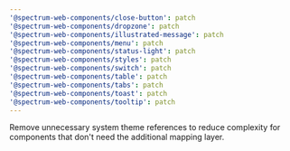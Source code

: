 ```yaml
---
'@spectrum-web-components/close-button': patch
'@spectrum-web-components/dropzone': patch
'@spectrum-web-components/illustrated-message': patch
'@spectrum-web-components/menu': patch
'@spectrum-web-components/status-light': patch
'@spectrum-web-components/styles': patch
'@spectrum-web-components/switch': patch
'@spectrum-web-components/table': patch
'@spectrum-web-components/tabs': patch
'@spectrum-web-components/toast': patch
'@spectrum-web-components/tooltip': patch
---
```


Remove unnecessary system theme references to reduce complexity for components that don't need the additional mapping layer.
